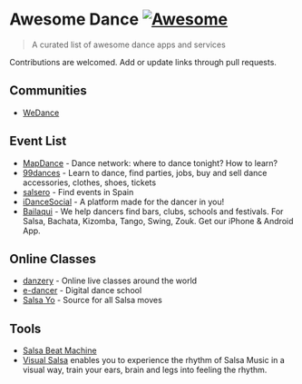 # Awesome Dance [![Awesome](https://cdn.rawgit.com/sindresorhus/awesome/d7305f38d29fed78fa85652e3a63e154dd8e8829/media/badge.svg)](https://github.com/sindresorhus/awesome#readme)

> A curated list of awesome dance apps and services

Contributions are welcomed. Add or update links through pull requests.

## Communities

- [WeDance](https://github.com/we-dance/community)

## Event List

- [MapDance](https://mapdance.com/) - Dance network: where to dance tonight? How to learn?
- [99dances](https://99dances.com/) - Learn to dance, find parties, jobs, buy and sell dance accessories, clothes, shoes, tickets
- [salsero](https://www.salsero.es/) - Find events in Spain
- [iDanceSocial](https://www.idancesocial.com/) - A platform made for the dancer in you!
- [Bailaqui](http://www.bailaqui.com/) - We help dancers find bars, clubs, schools and festivals. For Salsa, Bachata, Kizomba, Tango, Swing, Zouk. Get our iPhone & Android App.

## Online Classes

- [danzery](https://danzery.com/) - Online live classes around the world
- [e-dancer](https://e-dancer.com/) - Digital dance school
- [Salsa Yo](https://salsayo.com/) - Source for all Salsa moves

## Tools

- [Salsa Beat Machine](https://salsabeatmachine.org/)
- [Visual Salsa](https://www.visualsalsa.com/) enables you to experience the rhythm of Salsa Music in a visual way, train your ears, brain and legs into feeling the rhythm.

